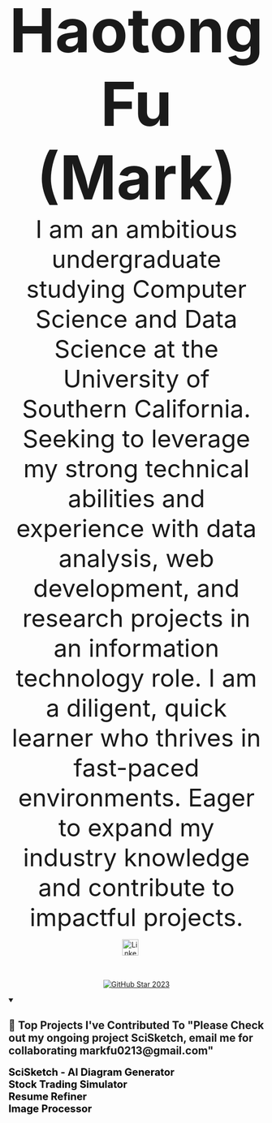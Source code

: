 <p align="center">
  <strong style="font-size: 120px;">
    Haotong Fu (Mark)
  </strong>
  <br>
  <span style="font-size: 48px;">
    I am an ambitious undergraduate studying Computer Science and Data Science at the University of Southern California. Seeking to leverage my strong technical abilities and experience with data analysis, web development, and research projects in an information technology role. I am a diligent, quick learner who thrives in fast-paced environments. Eager to expand my industry knowledge and contribute to impactful projects.
  </span>
</p>



<!-- Social icons section -->
<p align="center">
  <a href="https://www.linkedin.com/in/haotongfu/"><img width="32px" alt="LinkedIn" title="LinkedIn" src="https://i.imgur.com/yRpa1dQ.png"/></a>
  &#8287;&#8287;&#8287;&#8287;&#8287;
</p>

<br/>

<!-- GitHub Star link -->
<p align="center">
  <a href="https://stars.github.com/profiles/denvercoder1/">
    <img src="https://github.com/DenverCoder1/DenverCoder1/assets/20955511/ca15be3f-d00b-438e-91f6-fb5568c1f632" alt="GitHub Star 2023"/></a>
</p>


<details open> 
  <summary><h2>📕 Top Projects I've Contributed To "Please Check out my ongoing project SciSketch, email me for collaborating markfu0213@gmail.com"</h2></summary>

  <!-- Small repo cards https://github.com/DenverCoder1/github-readme-stats (fork of anuraghazra/github-readme-stats) -->
<p align="left">
    <a href="https://github.com/MarkFu0213/SciSketch-Summer" style="font-size: 20px; font-weight: bold; text-decoration: none; color: #000;">
        SciSketch - AI Diagram Generator
    </a>
    <br>
    <a href="https://github.com/MarkFu0213/Stock_Trading_Simulator" style="font-size: 20px; font-weight: bold; text-decoration: none; color: #000;">
        Stock Trading Simulator
    </a>
   <br>
    <a href="https://github.com/MarkFu0213/Haotong-Fu/tree/main/Chatgpt_Resume_Refiner" style="font-size: 20px; font-weight: bold; text-decoration: none; color: #000;">
        Resume Refiner
    </a>
    <br>
    <a href="https://github.com/MarkFu0213/Haotong-Fu/tree/main/Chromakey%20Image%20Processor" style="font-size: 20px; font-weight: bold; text-decoration: none; color: #000;">
        Image Processor
    </a>
</p>





</details>
